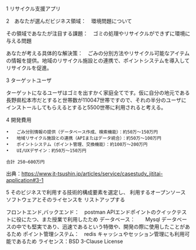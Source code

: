 1 リサイクル支援アプリ

2　あなたが選んだビジネス領域：　環境問題について

その領域であなたが注目する課題：　ゴミの処理やリサイクルができずに環境に与える問題

あなたが考える具体的な解決策：　ごみの分別方法やリサイクル可能なアイテムの情報を提供。地域のリサイクル施設との連携で、ポイントシステムを導入してリサイクルを促進。

3 ターゲットユーザ

ターゲットになるユーザはゴミを出すかく家庭全てです。仮に自分の地元である長野県松本市だとすると世帯数が110047世帯ですので、それの半分のユーザにインストールしてもらえるとすると5500世帯に利用されると考える。

4 開発費用

    •	ごみ分別情報の提供（データベース作成、検索機能）：約50万～150万円
	•	地域リサイクル施設との連携（APIまたはデータ統合）：約50万～100万円
	•	ポイントシステム（ポイント管理、交換機能）：約100万～200万円
    •	UI/UXデザイン：約50万～150万円

    合計 250~600万円
出典：https://www.jt-tsushin.jp/articles/service/casestudy_jititai-application#3-1

5 そのビジネスで利用する技術的構成要素を選定し、 利用するオープンソースソフトウェアとそのライセンスを
リストアップする

フロントエンド,バックエンド：　postman APIエンドポイントのクイックテストに役にたつ、また授業で利用したため
データベース：　　Mysql データベースの中でも堅実であり、迅速であるという特徴や、開発の際に使用したことがあるため
ポイント管理システム：　redis キャッシュやセッション管理にも利用可能であるため
ライセンス：BSD 3-Clause License